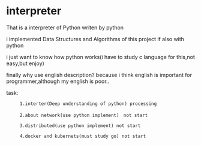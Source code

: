 # interpreter

That is a interpreter of Python writen by python


i implemented Data Structures and Algorithms of this project if also with python 


i just want to know how python works(i have to study c language for this,not easy,but enjoy)


finally why use english description?
   because i think english is important for programmer,although my english is poor..



task:
   
         1.interter(Deep understanding of python) processing
   
         2.about network(use python implement)　not start
   
         3.distributed(use python implement) not start
   
         4.docker and kubernets(must study go) not start
